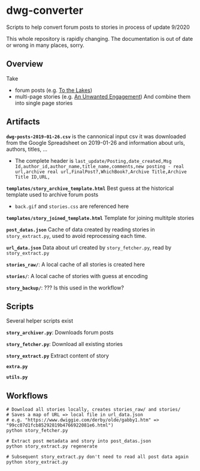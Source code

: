 # dwg-converter
Scripts to help convert forum posts to stories
in process of update 9/2020

This whole repository is rapidly changing. The documentation is out of date or wrong in many places, sorry.

## Overview

Take
 * forum posts (e.g. [To the Lakes](https://www.dwiggie.com/phorum/read.php?5,124030))
 * multi-page stories (e.g. [An Unwanted Engagement](https://www.dwiggie.com/derby/jessil1b.htm))
And combine them into single page stories

## Artifacts

**`dwg-posts-2019-01-26.csv`** is the cannonical input csv it was downloaded from the Google Spreadsheet on 2019-01-26 and information about urls, authors, titles, ...
  * The complete header is ```last_update/Posting,date_created,Msg Id,author_id,author_name,title_name,comments,new posting - real url,archive real url,FinalPost?,WhichBook?,Archive Title,Archive Title ID,URL,```

**`templates/story_archive_template.html`** Best guess at the historical template used to archive forum posts
  * `back.gif` and `stories.css` are referenced here

**`templates/story_joined_template.html`** Template for joining multitple stories

**`post_datas.json`** Cache of data created by reading stories in `story_extract.py`, used to avoid reprocessing each time.

**`url_data.json`** Data about url created by `story_fetcher.py`, read by `story_extract.py`

**`stories_raw/`**: A local cache of all stories is created here

**`stories/`**: A local cache of stories with guess at encoding

**`story_backup/`**: ??? Is this used in the workflow?

## Scripts

Several helper scripts exist

**`story_archiver.py`**: Downloads forum posts

**`story_fetcher.py`**: Download all existing stories

**`story_extract.py`** Extract content of story

**`extra.py`**

**`utils.py`**

## Workflows

```
# Download all stories locally, creates stories_raw/ and stories/
# Saves a map of URL => local file in url_data.json
# e.g. "https://www.dwiggie.com/derby/olde/gabby1.htm" => "99cc07d1fcb85292819b4766922081e6.html")
python story_fetcher.py

# Extract post metadata and story into post_datas.json
python story_extract.py regenerate

# Subsequent story_extract.py don't need to read all post data again
python story_extract.py
```

